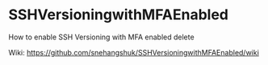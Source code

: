 SSHVersioningwithMFAEnabled
===========================

How to enable SSH Versioning with MFA enabled delete

Wiki: https://github.com/snehangshuk/SSHVersioningwithMFAEnabled/wiki
